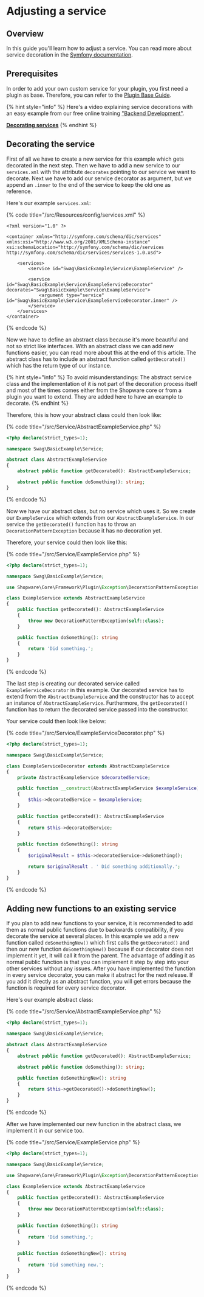 # Adjusting a service

## Overview

In this guide you'll learn how to adjust a service. You can read more about service decoration in the [Symfony documentation](https://symfony.com/doc/current/service_container/service_decoration.html).

## Prerequisites

In order to add your own custom service for your plugin, you first need a plugin as base. Therefore, you can refer to the [Plugin Base Guide](../plugin-base-guide.md).

<!-- markdown-link-check-disable-next-line -->
{% hint style="info" %}
Here's a video explaining service decorations with an easy example from our free online training ["Backend Development"](https://academy.shopware.com/courses/shopware-6-backend-development-with-jisse-reitsma).

**[Decorating services](https://www.youtube.com/watch?v=Rgf4c9rd1kw)**
{% endhint %}

## Decorating the service

First of all we have to create a new service for this example which gets decorated in the next step. Then we have to add a new service to our `services.xml` with the attribute `decorates` pointing to our service we want to decorate. Next we have to add our service decorator as argument, but we append an `.inner` to the end of the service to keep the old one as reference.

Here's our example `services.xml`:

{% code title="<plugin root>/src/Resources/config/services.xml" %}

```markup
<?xml version="1.0" ?>

<container xmlns="http://symfony.com/schema/dic/services"
xmlns:xsi="http://www.w3.org/2001/XMLSchema-instance"
xsi:schemaLocation="http://symfony.com/schema/dic/services http://symfony.com/schema/dic/services/services-1.0.xsd">

    <services>
        <service id="Swag\BasicExample\Service\ExampleService" />

        <service id="Swag\BasicExample\Service\ExampleServiceDecorator" decorates="Swag\BasicExample\Service\ExampleService">
            <argument type="service" id="Swag\BasicExample\Service\ExampleServiceDecorator.inner" />
        </service>
    </services>
</container>
```

{% endcode %}

Now we have to define an abstract class because it's more beautiful and not so strict like interfaces. With an abstract class we can add new functions easier, you can read more about this at the end of this article. The abstract class has to include an abstract function called `getDecorated()` which has the return type of our instance.

{% hint style="info" %}
To avoid misunderstandings: The abstract service class and the implementation of it is not part of the decoration process itself and most of the times comes either from the Shopware core or from a plugin you want to extend. They are added here to have an example to decorate.
{% endhint %}

Therefore, this is how your abstract class could then look like:

{% code title="<plugin root>/src/Service/AbstractExampleService.php" %}

```php
<?php declare(strict_types=1);

namespace Swag\BasicExample\Service;

abstract class AbstractExampleService
{
    abstract public function getDecorated(): AbstractExampleService; 

    abstract public function doSomething(): string;
}
```

{% endcode %}

Now we have our abstract class, but no service which uses it. So we create our `ExampleService` which extends from our `AbstractExampleService`. In our service the `getDecorated()` function has to throw an `DecorationPatternException` because it has no decoration yet.

Therefore, your service could then look like this:

{% code title="<plugin root>/src/Service/ExampleService.php" %}

```php
<?php declare(strict_types=1);

namespace Swag\BasicExample\Service;

use Shopware\Core\Framework\Plugin\Exception\DecorationPatternException;

class ExampleService extends AbstractExampleService
{
    public function getDecorated(): AbstractExampleService
    {
        throw new DecorationPatternException(self::class);
    }

    public function doSomething(): string
    {
        return 'Did something.';
    }
}
```

{% endcode %}

The last step is creating our decorated service called `ExampleServiceDecorator` in this example. Our decorated service has to extend from the `AbstractExampleService` and the constructor has to accept an instance of `AbstractExampleService`. Furthermore, the `getDecorated()` function has to return the decorated service passed into the constructor.

Your service could then look like below:

{% code title="<plugin root>/src/Service/ExampleServiceDecorator.php" %}

```php
<?php declare(strict_types=1);

namespace Swag\BasicExample\Service;

class ExampleServiceDecorator extends AbstractExampleService
{
    private AbstractExampleService $decoratedService;

    public function __construct(AbstractExampleService $exampleService)
    {
        $this->decoratedService = $exampleService;
    }

    public function getDecorated(): AbstractExampleService
    {
        return $this->decoratedService;
    }

    public function doSomething(): string
    {
        $originalResult = $this->decoratedService->doSomething();

        return $originalResult . ' Did something additionally.';
    }
}
```

{% endcode %}

## Adding new functions to an existing service

If you plan to add new functions to your service, it is recommended to add them as normal public functions due to backwards compatibility, if you decorate the service at several places. In this example we add a new function called `doSomethingNew()` which first calls the `getDecorated()` and then our new function `doSomethingNew()` because if our decorator does not implement it yet, it will call it from the parent. The advantage of adding it as normal public function is that you can implement it step by step into your other services without any issues. After you have implemented the function in every service decorator, you can make it abstract for the next release. If you add it directly as an abstract function, you will get errors because the function is required for every service decorator.

Here's our example abstract class:

{% code title="<plugin root>/src/Service/AbstractExampleService.php" %}

```php
<?php declare(strict_types=1);

namespace Swag\BasicExample\Service;

abstract class AbstractExampleService
{
    abstract public function getDecorated(): AbstractExampleService; 

    abstract public function doSomething(): string;

    public function doSomethingNew(): string
    {
        return $this->getDecorated()->doSomethingNew();
    }
}
```

{% endcode %}

After we have implemented our new function in the abstract class, we implement it in our service too.

{% code title="<plugin root>/src/Service/ExampleService.php" %}

```php
<?php declare(strict_types=1);

namespace Swag\BasicExample\Service;

use Shopware\Core\Framework\Plugin\Exception\DecorationPatternException;

class ExampleService extends AbstractExampleService
{
    public function getDecorated(): AbstractExampleService
    {
        throw new DecorationPatternException(self::class);
    }

    public function doSomething(): string
    {
        return 'Did something.';
    }

    public function doSomethingNew(): string
    {
        return 'Did something new.';
    }
}
```

{% endcode %}
